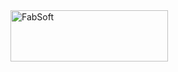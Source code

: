 <picture>
 <source media="(prefers-color-scheme: dark)" srcset="https://www.fabsoft.com/media/ljdbxvkt/fabsoftlogo-white.svg">
 <source media="(prefers-color-scheme: light)" srcset="https://www.fabsoft.com/media/kb0dzbc2/logo.png">
 <img alt="FabSoft" src="https://www.fabsoft.com/media/ljdbxvkt/fabsoftlogo-white.svg" height="82px" width="252px">
</picture>
